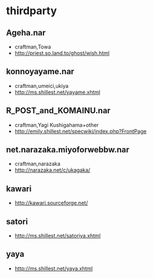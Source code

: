 # thirdparty

## Ageha.nar
+ craftman,Towa
+ http://priest.so.land.to/ghost/wish.html

## konnoyayame.nar
+ craftman,umeici,ukiya
+ http://ms.shillest.net/yayame.xhtml

## R_POST_and_KOMAINU.nar
+ craftman,Yagi Kushigahama+other
+ http://emily.shillest.net/specwiki/index.php?FrontPage

## net.narazaka.miyoforwebbw.nar
+ craftman,narazaka
+ http://narazaka.net/c/ukagaka/

## kawari
+ http://kawari.sourceforge.net/

## satori
+ http://ms.shillest.net/satoriya.xhtml

## yaya
+ http://ms.shillest.net/yaya.xhtml
